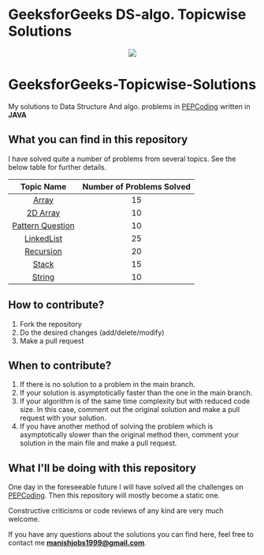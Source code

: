 # GeeksforGeeks DS-algo. Topicwise Solutions
<p align="center">
  <img src="https://miro.medium.com/max/1050/1*9QRFQdpO2f59GsN2KsE9XA.png">
</p>

# GeeksforGeeks-Topicwise-Solutions

My solutions to Data Structure And algo. problems in [PEPCoding](https://www.pepcoding.com/resources/online-java-foundation) written in **JAVA**

## What you can find in this repository

I have solved quite a number of problems from several topics. See the below table for further details. 

[//]: # (Run the py script to generate the below table.)

| Topic Name| Number of Problems Solved| 
|  :--------: |  :--------: | 
| [Array](https://github.com/Marvel999/Data_Structure_Algo/tree/master/Array)|15|
|[2D Array](https://github.com/Marvel999/Data_Structure_Algo/tree/master/TwoDimationalArray)|10|
|[Pattern Question](https://github.com/Marvel999/Data_Structure_Algo/tree/master/Pattern_question)|10|
|[LinkedList](https://github.com/Marvel999/Data_Structure_Algo/tree/master/LinkedList)|25|
|[Recursion](https://github.com/Marvel999/Data_Structure_Algo/tree/master/Recursion)|20|
|[Stack](https://github.com/Marvel999/Data_Structure_Algo/tree/master/Stacks)|15|
|[String](https://github.com/Marvel999/Data_Structure_Algo/tree/master/String)|10|





## How to contribute?

1. Fork the repository 
2. Do the desired changes (add/delete/modify)
3. Make a pull request

## When to contribute?

1. If there is no solution to a problem in the main branch.
2. If your solution is asymptotically faster than the one in the main branch.
3. If your algorithm is of the same time complexity but with reduced code size. In this case, comment out the original solution and make a pull request with your solution.
4. If you have another method of solving the problem which is asymptotically slower than the original method then, comment your solution in the main file and make a pull request.


## What I'll be doing with this repository

One day in the foreseeable future I will have solved all the challenges on [PEPCoding](https://www.pepcoding.com/resources/online-java-foundation).
Then this repository will mostly become a static one.

Constructive criticisms or code reviews of any kind are very much welcome.

If you have any questions about the solutions you can find here, feel free to contact me **manishjobs1999@gmail.com**.



